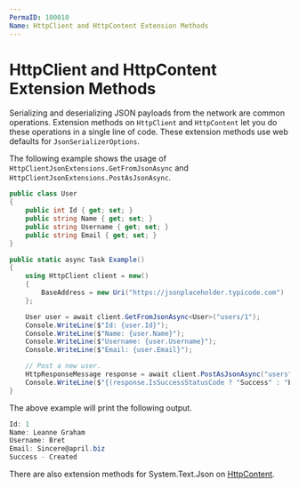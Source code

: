 ```yaml
---
PermaID: 100010
Name: HttpClient and HttpContent Extension Methods
---
```


# HttpClient and HttpContent Extension Methods

Serializing and deserializing JSON payloads from the network are common operations. Extension methods on `HttpClient` and `HttpContent` let you do these operations in a single line of code. These extension methods use web defaults for `JsonSerializerOptions`.

The following example shows the usage of `HttpClientJsonExtensions.GetFromJsonAsync` and `HttpClientJsonExtensions.PostAsJsonAsync`.

```csharp
public class User
{
    public int Id { get; set; }
    public string Name { get; set; }
    public string Username { get; set; }
    public string Email { get; set; }
}

public static async Task Example()
{
    using HttpClient client = new()
    {
        BaseAddress = new Uri("https://jsonplaceholder.typicode.com")
    };

    User user = await client.GetFromJsonAsync<User>("users/1");
    Console.WriteLine($"Id: {user.Id}");
    Console.WriteLine($"Name: {user.Name}");
    Console.WriteLine($"Username: {user.Username}");
    Console.WriteLine($"Email: {user.Email}");

    // Post a new user.
    HttpResponseMessage response = await client.PostAsJsonAsync("users", user);
    Console.WriteLine($"{(response.IsSuccessStatusCode ? "Success" : "Error")} - {response.StatusCode}");
}
```

The above example will print the following output.

```csharp
Id: 1
Name: Leanne Graham
Username: Bret
Email: Sincere@april.biz
Success - Created
```

There are also extension methods for System.Text.Json on [HttpContent](https://docs.microsoft.com/en-us/dotnet/api/system.net.http.json.httpcontentjsonextensions?view=net-5.0).